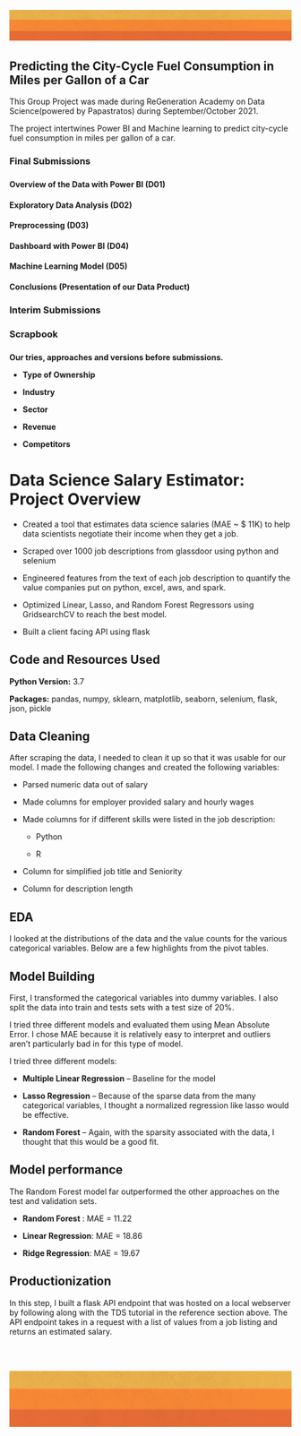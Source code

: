 <html>

<p align="left"><img width="1000" height="auto" src="Images/header.PNG"></p>          

<body>

<p>



<h2>Predicting the City-Cycle Fuel Consumption in Miles per Gallon of a Car</h2>

This Group Project was made during ReGeneration Academy on Data Science(powered by Papastratos) during September/October 2021.

The project intertwines Power BI and Machine learning to predict city-cycle fuel consumption in miles per gallon of a car.
 
<h3>Final Submissions<h3>
 
<h4> Overview of the Data with Power BI (D01)
<h4> Exploratory Data Analysis (D02)
<h4> Preprocessing (D03)
<h4> Dashboard with Power BI (D04)
<h4> Machine Learning Model (D05)
<h4> Conclusions (Presentation of our Data Product)
 
 
 
<h3> Interim Submissions<h3>

 
 
<h3> Scrapbook<h3>
<h4>Our tries, approaches and versions before submissions.
 
 *  Type of Ownership 

*  Industry

*  Sector

*  Revenue

*  Competitors 

# Data Science Salary Estimator: Project Overview 

* Created a tool that estimates data science salaries (MAE ~ $ 11K) to help data scientists negotiate their income when they get a job.

* Scraped over 1000 job descriptions from glassdoor using python and selenium

* Engineered features from the text of each job description to quantify the value companies put on python, excel, aws, and spark. 

* Optimized Linear, Lasso, and Random Forest Regressors using GridsearchCV to reach the best model. 

* Built a client facing API using flask 



## Code and Resources Used 

**Python Version:** 3.7  

**Packages:** pandas, numpy, sklearn, matplotlib, seaborn, selenium, flask, json, pickle  



## Data Cleaning

After scraping the data, I needed to clean it up so that it was usable for our model. I made the following changes and created the following variables:



*  Parsed numeric data out of salary 

*  Made columns for employer provided salary and hourly wages 

*  Made columns for if different skills were listed in the job description:

    * Python  

    * R  

 

*  Column for simplified job title and Seniority 

*  Column for description length 



## EDA

I looked at the distributions of the data and the value counts for the various categorical variables. Below are a few highlights from the pivot tables. 



## Model Building 



First, I transformed the categorical variables into dummy variables. I also split the data into train and tests sets with a test size of 20%.   



I tried three different models and evaluated them using Mean Absolute Error. I chose MAE because it is relatively easy to interpret and outliers aren’t particularly bad in for this type of model.   



I tried three different models:

*  **Multiple Linear Regression** – Baseline for the model

*  **Lasso Regression** – Because of the sparse data from the many categorical variables, I thought a normalized regression like lasso would be effective.

*  **Random Forest** – Again, with the sparsity associated with the data, I thought that this would be a good fit. 



## Model performance

The Random Forest model far outperformed the other approaches on the test and validation sets. 

*  **Random Forest** : MAE = 11.22

*  **Linear Regression**: MAE = 18.86

*  **Ridge Regression**: MAE = 19.67



## Productionization 

In this step, I built a flask API endpoint that was hosted on a local webserver by following along with the TDS tutorial in the reference section above. The API endpoint takes in a request with a list of values from a job listing and returns an estimated salary. 
 
<br>
<br>
<p align="center"><kbd><img width="1000" height="100" src="Images/header.PNG"></kbd></p><br>                     
<br>
</body>
</html>
